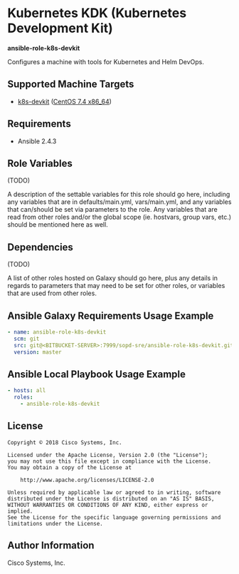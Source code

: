 # Kubernetes KDK (Kubernetes Development Kit)

**ansible-role-k8s-devkit**

Configures a machine with tools for Kubernetes and Helm DevOps.

## Supported Machine Targets

- [k8s-devkit](https://github.com/cisco-sso/k8s-devkit)
  ([CentOS 7.4 x86_64](https://app.vagrantup.com/bento/boxes/centos-7.4))

## Requirements

- Ansible 2.4.3

## Role Variables

(TODO)

A description of the settable variables for this role should go here, including any variables that are in defaults/main.yml, vars/main.yml, and any variables that can/should be set via parameters to the role. Any variables that are read from other roles and/or the global scope (ie. hostvars, group vars, etc.) should be mentioned here as well.

## Dependencies

(TODO)

A list of other roles hosted on Galaxy should go here, plus any details in regards to parameters that may need to be set for other roles, or variables that are used from other roles.

## Ansible Galaxy Requirements Usage Example

```yaml
- name: ansible-role-k8s-devkit
  scm: git
  src: git@<BITBUCKET-SERVER>:7999/sopd-sre/ansible-role-k8s-devkit.git
  version: master
```

## Ansible Local Playbook Usage Example

```yaml
- hosts: all
  roles:
    - ansible-role-k8s-devkit
```

## License

```
Copyright © 2018 Cisco Systems, Inc.

Licensed under the Apache License, Version 2.0 (the "License");
you may not use this file except in compliance with the License.
You may obtain a copy of the License at

    http://www.apache.org/licenses/LICENSE-2.0

Unless required by applicable law or agreed to in writing, software
distributed under the License is distributed on an "AS IS" BASIS,
WITHOUT WARRANTIES OR CONDITIONS OF ANY KIND, either express or implied.
See the License for the specific language governing permissions and
limitations under the License.
```

## Author Information

Cisco Systems, Inc.
